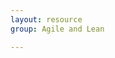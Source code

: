 ```yaml
---
layout: resource
group: Agile and Lean

---
```

<!-- General resources go here -->

<!-- #### Core -->

<!-- #### Intermediate -->

<!-- #### Advanced -->

<!-- #### Jedi -->
